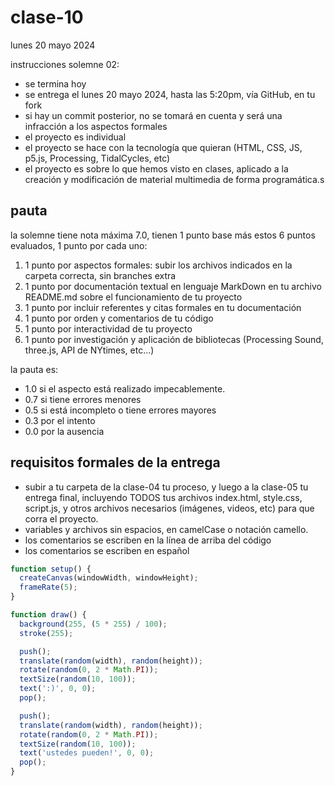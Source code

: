# clase-10

lunes 20 mayo 2024

instrucciones solemne 02:

- se termina hoy
- se entrega el lunes 20 mayo 2024, hasta las 5:20pm, vía GitHub, en tu fork
- si hay un commit posterior, no se tomará en cuenta y será una infracción a los aspectos formales
- el proyecto es individual
- el proyecto se hace con la tecnología que quieran (HTML, CSS, JS, p5.js, Processing, TidalCycles, etc)
- el proyecto es sobre lo que hemos visto en clases, aplicado a la creación y modificación de material multimedia de forma programática.s

## pauta

la solemne tiene nota máxima 7.0, tienen 1 punto base más estos 6 puntos evaluados, 1 punto por cada uno:

1. 1 punto por aspectos formales: subir los archivos indicados en la carpeta correcta, sin branches extra
2. 1 punto por documentación textual en lenguaje MarkDown en tu archivo README.md sobre el funcionamiento de tu proyecto
3. 1 punto por incluir referentes y citas formales en tu documentación
4. 1 punto por orden y comentarios de tu código
5. 1 punto por interactividad de tu proyecto
6. 1 punto por investigación y aplicación de bibliotecas (Processing Sound, three.js, API de NYtimes, etc...)

la pauta es:

- 1.0 si el aspecto está realizado impecablemente.
- 0.7 si tiene errores menores
- 0.5 si está incompleto o tiene errores mayores
- 0.3 por el intento
- 0.0 por la ausencia

## requisitos formales de la entrega

- subir a tu carpeta de la clase-04 tu proceso, y luego a la clase-05 tu entrega final, incluyendo TODOS tus archivos index.html, style.css, script.js, y otros archivos necesarios (imágenes, videos, etc) para que corra el proyecto.
- variables y archivos sin espacios, en camelCase o notación camello.
- los comentarios se escriben en la línea de arriba del código
- los comentarios se escriben en español

```js
function setup() {
  createCanvas(windowWidth, windowHeight);
  frameRate(5);
}

function draw() {
  background(255, (5 * 255) / 100);
  stroke(255);

  push();
  translate(random(width), random(height));
  rotate(random(0, 2 * Math.PI));
  textSize(random(10, 100));
  text(':)', 0, 0);
  pop();

  push();
  translate(random(width), random(height));
  rotate(random(0, 2 * Math.PI));
  textSize(random(10, 100));
  text('ustedes pueden!', 0, 0);
  pop();
}
```
